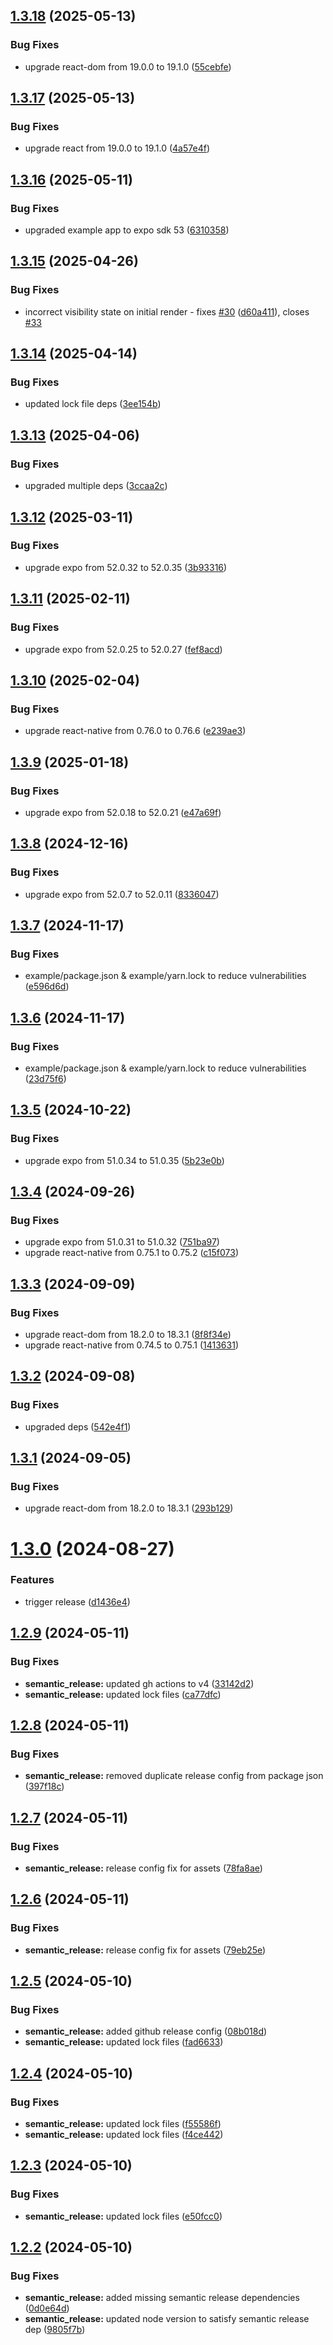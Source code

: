 ## [1.3.18](https://github.com/JairajJangle/react-native-visibility-sensor/compare/v1.3.17...v1.3.18) (2025-05-13)


### Bug Fixes

* upgrade react-dom from 19.0.0 to 19.1.0 ([55cebfe](https://github.com/JairajJangle/react-native-visibility-sensor/commit/55cebfe142e8fc43fcda1a82ecc3ea43ef8e5963))

## [1.3.17](https://github.com/JairajJangle/react-native-visibility-sensor/compare/v1.3.16...v1.3.17) (2025-05-13)


### Bug Fixes

* upgrade react from 19.0.0 to 19.1.0 ([4a57e4f](https://github.com/JairajJangle/react-native-visibility-sensor/commit/4a57e4fcf5ff4390e0b3cd75d637cc2e8b9846b2))

## [1.3.16](https://github.com/JairajJangle/react-native-visibility-sensor/compare/v1.3.15...v1.3.16) (2025-05-11)


### Bug Fixes

* upgraded example app to expo sdk 53 ([6310358](https://github.com/JairajJangle/react-native-visibility-sensor/commit/6310358b9e7efa35cf17ba3ece5509a868250e40))

## [1.3.15](https://github.com/JairajJangle/react-native-visibility-sensor/compare/v1.3.14...v1.3.15) (2025-04-26)


### Bug Fixes

* incorrect visibility state on initial render - fixes [#30](https://github.com/JairajJangle/react-native-visibility-sensor/issues/30) ([d60a411](https://github.com/JairajJangle/react-native-visibility-sensor/commit/d60a41188a44d48ce038b205252ba5880d30e509)), closes [#33](https://github.com/JairajJangle/react-native-visibility-sensor/issues/33)

## [1.3.14](https://github.com/JairajJangle/react-native-visibility-sensor/compare/v1.3.13...v1.3.14) (2025-04-14)


### Bug Fixes

* updated lock file deps ([3ee154b](https://github.com/JairajJangle/react-native-visibility-sensor/commit/3ee154b8fb0a853433db707a8de39ac65509be5c))

## [1.3.13](https://github.com/JairajJangle/react-native-visibility-sensor/compare/v1.3.12...v1.3.13) (2025-04-06)


### Bug Fixes

* upgraded multiple deps ([3ccaa2c](https://github.com/JairajJangle/react-native-visibility-sensor/commit/3ccaa2c8f14ead661df4db0e2393218f1a7eef16))

## [1.3.12](https://github.com/JairajJangle/react-native-visibility-sensor/compare/v1.3.11...v1.3.12) (2025-03-11)


### Bug Fixes

* upgrade expo from 52.0.32 to 52.0.35 ([3b93316](https://github.com/JairajJangle/react-native-visibility-sensor/commit/3b9331669b35a599db653f71e173b95cbcff1cd8))

## [1.3.11](https://github.com/JairajJangle/react-native-visibility-sensor/compare/v1.3.10...v1.3.11) (2025-02-11)


### Bug Fixes

* upgrade expo from 52.0.25 to 52.0.27 ([fef8acd](https://github.com/JairajJangle/react-native-visibility-sensor/commit/fef8acdde9263075995dfd85c5e3d2cee4017261))

## [1.3.10](https://github.com/JairajJangle/react-native-visibility-sensor/compare/v1.3.9...v1.3.10) (2025-02-04)


### Bug Fixes

* upgrade react-native from 0.76.0 to 0.76.6 ([e239ae3](https://github.com/JairajJangle/react-native-visibility-sensor/commit/e239ae3051ddd66413bc447c5282b9b55511e2bb))

## [1.3.9](https://github.com/JairajJangle/react-native-visibility-sensor/compare/v1.3.8...v1.3.9) (2025-01-18)


### Bug Fixes

* upgrade expo from 52.0.18 to 52.0.21 ([e47a69f](https://github.com/JairajJangle/react-native-visibility-sensor/commit/e47a69f418c1bf56517db93fa9633ad1dad75967))

## [1.3.8](https://github.com/JairajJangle/react-native-visibility-sensor/compare/v1.3.7...v1.3.8) (2024-12-16)


### Bug Fixes

* upgrade expo from 52.0.7 to 52.0.11 ([8336047](https://github.com/JairajJangle/react-native-visibility-sensor/commit/83360473af762e2f60f2129302b5ada274d2f894))

## [1.3.7](https://github.com/JairajJangle/react-native-visibility-sensor/compare/v1.3.6...v1.3.7) (2024-11-17)


### Bug Fixes

* example/package.json & example/yarn.lock to reduce vulnerabilities ([e596d6d](https://github.com/JairajJangle/react-native-visibility-sensor/commit/e596d6dd4574f49a84dc39f70cc07dd142cea7e4))

## [1.3.6](https://github.com/JairajJangle/react-native-visibility-sensor/compare/v1.3.5...v1.3.6) (2024-11-17)


### Bug Fixes

* example/package.json & example/yarn.lock to reduce vulnerabilities ([23d75f6](https://github.com/JairajJangle/react-native-visibility-sensor/commit/23d75f6c314a6cc858b67ab14af8308bc41ef638))

## [1.3.5](https://github.com/JairajJangle/react-native-visibility-sensor/compare/v1.3.4...v1.3.5) (2024-10-22)


### Bug Fixes

* upgrade expo from 51.0.34 to 51.0.35 ([5b23e0b](https://github.com/JairajJangle/react-native-visibility-sensor/commit/5b23e0b1f093edaae7c0091b08613496a8d7d6ad))

## [1.3.4](https://github.com/JairajJangle/react-native-visibility-sensor/compare/v1.3.3...v1.3.4) (2024-09-26)


### Bug Fixes

* upgrade expo from 51.0.31 to 51.0.32 ([751ba97](https://github.com/JairajJangle/react-native-visibility-sensor/commit/751ba97446dca5327d8f03c524b244bf886feb1c))
* upgrade react-native from 0.75.1 to 0.75.2 ([c15f073](https://github.com/JairajJangle/react-native-visibility-sensor/commit/c15f0734e745e2aee11bf818d8300367def2fb3f))

## [1.3.3](https://github.com/JairajJangle/react-native-visibility-sensor/compare/v1.3.2...v1.3.3) (2024-09-09)


### Bug Fixes

* upgrade react-dom from 18.2.0 to 18.3.1 ([8f8f34e](https://github.com/JairajJangle/react-native-visibility-sensor/commit/8f8f34ea6002d3010a5905725002ce49cf2aab11))
* upgrade react-native from 0.74.5 to 0.75.1 ([1413631](https://github.com/JairajJangle/react-native-visibility-sensor/commit/14136314728b7f06c97bb6a4de1b4c3e00c7250e))

## [1.3.2](https://github.com/JairajJangle/react-native-visibility-sensor/compare/v1.3.1...v1.3.2) (2024-09-08)


### Bug Fixes

* upgraded deps ([542e4f1](https://github.com/JairajJangle/react-native-visibility-sensor/commit/542e4f10af074050d00a037c32ef75262cd62c86))

## [1.3.1](https://github.com/JairajJangle/react-native-visibility-sensor/compare/v1.3.0...v1.3.1) (2024-09-05)


### Bug Fixes

* upgrade react-dom from 18.2.0 to 18.3.1 ([293b129](https://github.com/JairajJangle/react-native-visibility-sensor/commit/293b129da39f591ad7159d727c512f497f2dcfdf))

# [1.3.0](https://github.com/JairajJangle/react-native-visibility-sensor/compare/v1.2.9...v1.3.0) (2024-08-27)


### Features

* trigger release ([d1436e4](https://github.com/JairajJangle/react-native-visibility-sensor/commit/d1436e41ef9c168d5f28cfda6db2875ae810170b))

## [1.2.9](https://github.com/JairajJangle/react-native-visibility-sensor/compare/v1.2.8...v1.2.9) (2024-05-11)


### Bug Fixes

* **semantic_release:** updated gh actions to v4 ([33142d2](https://github.com/JairajJangle/react-native-visibility-sensor/commit/33142d2f26e5c778a3445b0eeffc7b458b6320ce))
* **semantic_release:** updated lock files ([ca77dfc](https://github.com/JairajJangle/react-native-visibility-sensor/commit/ca77dfceaf65b8475e28a0dd13247b4df4de0b90))

## [1.2.8](https://github.com/JairajJangle/react-native-visibility-sensor/compare/v1.2.7...v1.2.8) (2024-05-11)


### Bug Fixes

* **semantic_release:** removed duplicate release config from package json ([397f18c](https://github.com/JairajJangle/react-native-visibility-sensor/commit/397f18ccd699b1da74978570a93e649220e0c16c))

## [1.2.7](https://github.com/JairajJangle/react-native-visibility-sensor/compare/v1.2.6...v1.2.7) (2024-05-11)


### Bug Fixes

* **semantic_release:** release config fix for assets ([78fa8ae](https://github.com/JairajJangle/react-native-visibility-sensor/commit/78fa8ae3daf5b0b4bd72df0f553b4914b16b8a67))

## [1.2.6](https://github.com/JairajJangle/react-native-visibility-sensor/compare/v1.2.5...v1.2.6) (2024-05-11)


### Bug Fixes

* **semantic_release:** release config fix for assets ([79eb25e](https://github.com/JairajJangle/react-native-visibility-sensor/commit/79eb25e3efeac040a57478fe955d464630b096a4))

## [1.2.5](https://github.com/JairajJangle/react-native-visibility-sensor/compare/v1.2.4...v1.2.5) (2024-05-10)


### Bug Fixes

* **semantic_release:** added github release config ([08b018d](https://github.com/JairajJangle/react-native-visibility-sensor/commit/08b018db0ca7d52e41d5a767f3f14f9db7ea2e9d))
* **semantic_release:** updated lock files ([fad6633](https://github.com/JairajJangle/react-native-visibility-sensor/commit/fad6633a768faf1c8766e0574de365ab312fbcb9))

## [1.2.4](https://github.com/JairajJangle/react-native-visibility-sensor/compare/v1.2.3...v1.2.4) (2024-05-10)


### Bug Fixes

* **semantic_release:** updated lock files ([f55586f](https://github.com/JairajJangle/react-native-visibility-sensor/commit/f55586fa706a5f0f971a58960e4138a0a7540b71))
* **semantic_release:** updated lock files ([f4ce442](https://github.com/JairajJangle/react-native-visibility-sensor/commit/f4ce44275d0c4440c8e7e7e09f40addb3f5c5043))

## [1.2.3](https://github.com/JairajJangle/react-native-visibility-sensor/compare/v1.2.2...v1.2.3) (2024-05-10)


### Bug Fixes

* **semantic_release:** updated lock files ([e50fcc0](https://github.com/JairajJangle/react-native-visibility-sensor/commit/e50fcc0de6f98ed3637e7f18463d1d00431e5f7a))

## [1.2.2](https://github.com/JairajJangle/react-native-visibility-sensor/compare/v1.2.1...v1.2.2) (2024-05-10)


### Bug Fixes

* **semantic_release:** added missing semantic release dependencies ([0d0e64d](https://github.com/JairajJangle/react-native-visibility-sensor/commit/0d0e64d9704c0fa39330dab76e6c6e735157c893))
* **semantic_release:** updated node version to satisfy semantic release dep ([9805f7b](https://github.com/JairajJangle/react-native-visibility-sensor/commit/9805f7b787f0a31b7cd3d137bfbf5b630fb991fa))
